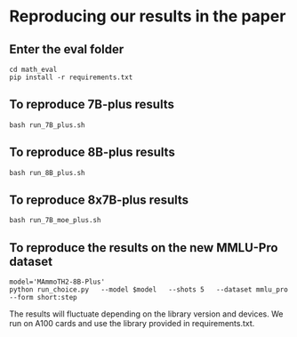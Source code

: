 # Reproducing our results in the paper

## Enter the eval folder
```
cd math_eval
pip install -r requirements.txt
```

## To reproduce 7B-plus results
```
bash run_7B_plus.sh
```

## To reproduce 8B-plus results
```
bash run_8B_plus.sh
```

## To reproduce 8x7B-plus results
```
bash run_7B_moe_plus.sh
```

## To reproduce the results on the new MMLU-Pro dataset
```
model='MAmmoTH2-8B-Plus'
python run_choice.py   --model $model   --shots 5   --dataset mmlu_pro   --form short:step
```

The results will fluctuate depending on the library version and devices. We run on A100 cards and use the library provided in requirements.txt.
